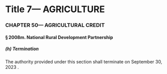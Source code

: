 
# Title 7— AGRICULTURE
### CHAPTER 50— AGRICULTURAL CREDIT
#### § 2008m. National Rural Development Partnership
##### (h) Termination

The authority provided under this section shall terminate on September 30, 2023 .
